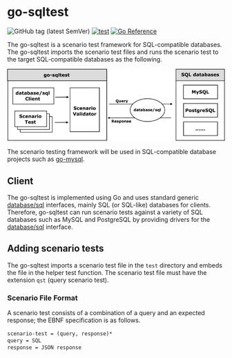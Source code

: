 # go-sqltest

![GitHub tag (latest SemVer)](https://img.shields.io/github/v/tag/cybergarage/go-sqltest)
[![test](https://github.com/cybergarage/go-sqltest/actions/workflows/make.yml/badge.svg)](https://github.com/cybergarage/go-sqltest/actions/workflows/make.yml)
[![Go Reference](https://pkg.go.dev/badge/github.com/cybergarage/go-sqltest.svg)](https://pkg.go.dev/github.com/cybergarage/go-sqltest)

The go-sqltest is a scenario test framework for SQL-compatible databases. 
The go-sqltest imports the scenario test files and runs the scenario test to the target SQL-compatible databases as the following.

![](doc/img/framework.png)

The scenario testing framework will be used in SQL-compatible database projects such as [go-mysql](https://github.com/cybergarage/go-mysql).

## Client

The go-sqltest is implemented using Go and uses standard generic [database/sql](https://pkg.go.dev/database/sql) interfaces, mainly SQL (or SQL-like) databases for clients. Therefore, go-sqltest can run scenario tests against a variety of SQL databases such as MySQL and PostgreSQL by providing drivers for the [database/sql](https://pkg.go.dev/database/sql) interface.

## Adding scenario tests

The go-sqltest imports a scenario test file in the `test` directory and embeds the file in the helper test function. The scenario test file must have the extension `qst` (query scenario test).

### Scenario File Format

A scenario test consists of a combination of a query and an expected response; the EBNF specification is as follows.

```
scenario-test = (query, response)*
query = SQL
response = JSON response
```

